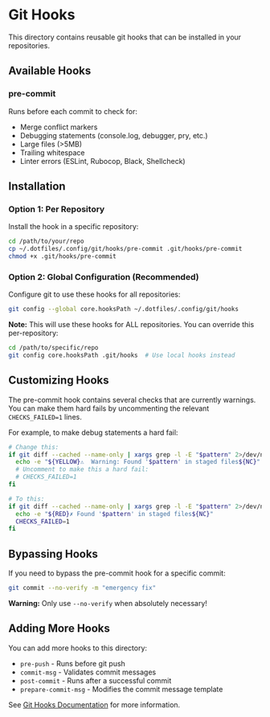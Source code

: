 # Git Hooks

This directory contains reusable git hooks that can be installed in your repositories.

## Available Hooks

### pre-commit

Runs before each commit to check for:
- Merge conflict markers
- Debugging statements (console.log, debugger, pry, etc.)
- Large files (>5MB)
- Trailing whitespace
- Linter errors (ESLint, Rubocop, Black, Shellcheck)

## Installation

### Option 1: Per Repository

Install the hook in a specific repository:

```bash
cd /path/to/your/repo
cp ~/.dotfiles/.config/git/hooks/pre-commit .git/hooks/pre-commit
chmod +x .git/hooks/pre-commit
```

### Option 2: Global Configuration (Recommended)

Configure git to use these hooks for all repositories:

```bash
git config --global core.hooksPath ~/.dotfiles/.config/git/hooks
```

**Note:** This will use these hooks for ALL repositories. You can override this per-repository:

```bash
cd /path/to/specific/repo
git config core.hooksPath .git/hooks  # Use local hooks instead
```

## Customizing Hooks

The pre-commit hook contains several checks that are currently warnings. You can make them hard fails by uncommenting the relevant `CHECKS_FAILED=1` lines.

For example, to make debug statements a hard fail:

```bash
# Change this:
if git diff --cached --name-only | xargs grep -l -E "$pattern" 2>/dev/null; then
  echo -e "${YELLOW}⚠  Warning: Found '$pattern' in staged files${NC}"
  # Uncomment to make this a hard fail:
  # CHECKS_FAILED=1
fi

# To this:
if git diff --cached --name-only | xargs grep -l -E "$pattern" 2>/dev/null; then
  echo -e "${RED}✗ Found '$pattern' in staged files${NC}"
  CHECKS_FAILED=1
fi
```

## Bypassing Hooks

If you need to bypass the pre-commit hook for a specific commit:

```bash
git commit --no-verify -m "emergency fix"
```

**Warning:** Only use `--no-verify` when absolutely necessary!

## Adding More Hooks

You can add more hooks to this directory:

- `pre-push` - Runs before git push
- `commit-msg` - Validates commit messages
- `post-commit` - Runs after a successful commit
- `prepare-commit-msg` - Modifies the commit message template

See [Git Hooks Documentation](https://git-scm.com/docs/githooks) for more information.
